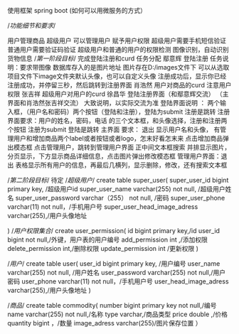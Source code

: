 使用框架 spring boot
(如何可以用微服务的方式）

/*功能细节和要求*/

用户管理商品
超级用户 可以管理用户 赋予用户权限
超级用户需要手机短信验证
普通用户需要验证码验证
超级用户和普通的用户的权限检测
图像识别，自动识别货物信息
/*第一阶段目标*/
完成登陆注册和curd
任务分配
鄢意辉 登陆注册 
任务说明：要求带图像 数据库存入的是图片地址  图片存在D:/images文件下
可以从选取项目文件下image文件夹默认头像，也可以自定义头像
注册成功后，显示你已经注册成功，并停留三秒，然后跳转到注册界面
肖浩然  用户对商品的curd
 注意用户权限
张吉祥  超级用户对用户的curd
徐昌华  登陆注册界面（和鄢意辉交流） （主界面和肖浩然张吉祥交流）
大致说明，以实际交流为准
登陆界面说明 ： 两个输入框，（用户名和密码）两个按钮（登陆和注册），登陆为submit 注册是跳转
注册界面要求：用户的姓名，密码，电话 的三个文本框，和头像选择，注册和注册两个按钮 注册为submit 登陆是跳转
主界面 要求： 退出
             显示用户名和头像，
             有管理用户和增加商品两个label或者按钮或者logo，怎末好看怎末来
             点击增加商品弹出模态框
             点击管理用户，跳转到管理用户界面
             正中间文本框搜索
             并排显示图片，分页显示，下方显示商品详细信息，点击图片弹出修改模态框
 管理用户界面：退出
 表格显示所有用户的信息，再最后几横列，显示删除，修改，还有搜索文本框
             
/*第二阶段目标*/
待定
/*超级用户*/
create table super_user(
super_user_id bigint primary key, /超级用户id
super_user_name varchar(255) not null, /超级用户姓名
super_user_password varchar（255） not null, /密码
super_user_phone varchar(11)  not null，/手机用户号
super_user_head_image_adress varchar(255),/用户头像地址

)
/*用户权限集合*/
create user_permission(
id  bigint primary key,/id
user_id bigint not null,/外键，用户表的用户编号
add_permission int ,/添加权限
delete_permission int,/删除权限
update_permission int /更新权限
)

/*用户*/
create table user(
user_id bigint primary key, /用户编号
user_name varchar(255) not null, /用户姓名
user_password varchar(255) not null,/用户密码
user_phone varchar(11)  not null，/手机用户号
user_head_image_adress varchar(255),/用户头像地址
)

/*商品*/
create table commodity(
number bigint primary key not null,/编号
name varchar(255)  not null,/名称
type varchar,/商品类型
price double ,/价格
quantity  bigint ，/数量
image_adress varchar(255)/图片保存位置
）
